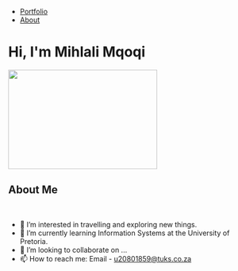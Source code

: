 <ul class="nav navbar-nav">
      <li class ="active"><a href="#homepage">Portfolio</a></li>
      <li><a href="#aboutMe">About</a></li>
    </ul>


<h1 id = "homepage"> Hi, I'm Mihlali Mqoqi</h1>
<img src = "https://ernomerwe.github.io/assets/img/avataaars.svg" width ="300" height ="200">

<h2 id= "aboutMe">About Me</h2><br>

- 👀 I’m interested in travelling and exploring new things.
- 🌱 I’m currently learning Information Systems at the University of Pretoria.
- 💞️ I’m looking to collaborate on ...
- 📫 How to reach me: Email - u20801859@tuks.co.za
                 
<!---
20801859/20801859 is a ✨ special ✨ repository because its `README.md` (this file) appears on your GitHub profile.
You can click the Preview link to take a look at your changes.
--->
